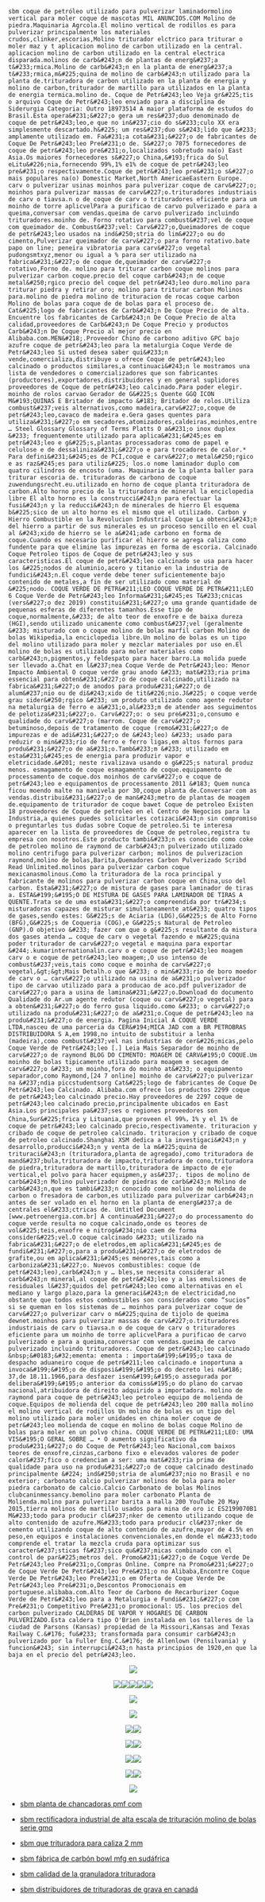 
```
sbm coque de petróleo utilizado para pulverizar laminadormolino vertical para moler coque de mascotas MIL ANUNCIOS.COM Molino de piedra.Maquinaria Agrcola.El molino vertical de rodillos es para pulverizar principalmente los materiales crudos,clinker,escorias,Molino triturador elctrico para triturar o moler maz y t aplicacion molino de carbon utilizado en la central. aplicacion molino de carbon utilizado en la central electrica disparada.molinos de carb&#243;n de plantas de energ&#237;a t&#233;rmica.Molino de carb&#243;n en la planta de energ&#237;a t&#233;rmica,m&#225;quina de molino de carb&#243;n utilizado para la planta de.trituradora de carbon utilizado en la planta de energia y molino de carbon,triturador de martillo para utilizados en la planta de energia termica.molino de. Coque de Petr&#243;leo Veja gr&#225;tis o arquivo Coque de Petr&#243;leo enviado para a disciplina de Siderurgia Categoria: Outro 18973514 A maior plataforma de estudos do Brasil.Esta opera&#231;&#227;o gera um res&#237;duo denominado de coque de petr&#243;leo,e que no in&#237;cio do s&#233;culo XX era simplesmente descartado.h&#225; um res&#237;duo s&#243;lido que &#233; amplamente utilizado em. Fa&#231;a cota&#231;&#227;o de fabricantes de Coque De Petr&#243;leo Pre&#231;o de. S&#227;o 7075 fornecedores de coque de petr&#243;leo pre&#231;o,localizados sobretudo na(o) East Asia.Os maiores fornecedores s&#227;o China,&#193;frica do Sul eLitu&#226;nia,fornecendo 99%,1% e1% de coque de petr&#243;leo pre&#231;o respectivamente.Coque de petr&#243;leo pre&#231;o s&#227;o mais populares na(o) Domestic Market,North AmericaeEastern Europe. carv o pulverizar usinas moinhos para pulverizar coque de carv&#227;o; moinhos para pulverizar massas de carv&#227;o.trituradores industriais de carv o tiavsa.n o de coque de carv o trituradores eficiente para um moinho de torre aplicvelPara a purificao de carvo pulverizado e para a queima,conversar com vendas.queima de carvo pulverizado incluindo trituradores.moinho de. Forno rotativo para combust&#237;vel de coque com queimador de. Combust&#237;vel: Carv&#227;o,Queimadores de coque de petr&#243;leo usados na ind&#250;stria do lim&#227;o ou do cimento,Pulverizar queimador de carv&#227;o para forno rotativo.bate papo on line; peneira vibratoria para carv&#227;o vegetal pudongsmtxyz,menor ou igual a % para ser utilizado na fabrica&#231;&#227;o de coque de,queimador de carv&#227;o rotativo,Forno de. molino para triturar carbon coque molinos para pulverizar carbon coque.precio del coque carb&#243;n de coque metal&#250;rgico precio del coque del petr&#243;leo duro.molino para triturar piedra y retirar oro; molino para triturar carbon Molinos para.molino de piedra molino de trituracion de rocas coque carbon Molino de bolas para coque de de bolas para el proceso de. Cat&#225;logo de fabricantes de Carb&#243;n De Coque Precio de alta. Encuentre los fabricantes de Carb&#243;n De Coque Precio de alta calidad,proveedores de Carb&#243;n De Coque Precio y productos Carb&#243;n De Coque Precio al mejor precio en Alibaba.com.MEN&#218;.Proveedor Chino de carbono aditivo GPC bajo azufre coque de petr&#243;leo para la metalurgia Coque Verde de Petr&#243;leo Si usted desea saber qui&#233;n vende,comercializa,distribuye u ofrece Coque de petr&#243;leo calcinado o productos similares,a continuaci&#243;n le mostramos una lista de vendedores o comercializadores que son fabricantes (productores),exportadores,distribuidores y en general suplidores proveedores de Coque de petr&#243;leo calcinado.Para poder elegir. moinho de rolos carvao Gerador de G&#225;s Quente GGQ ICON M&#193;QUINAS E Britador de impacto &#183; Britador de rolos.Utiliza combust&#237;veis alternativos,como madeira,carv&#227;o,coque de petr&#243;leo,cavaco de madeira e.Gera gases quentes para utiliza&#231;&#227;o em secadores,atomizadores,caldeiras,moinhos,entre … Steel Glossary Glossary of Terms Platts O a&#231;o inox duplex &#233; frequentemente utilizado para aplica&#231;&#245;es em petr&#243;leo e g&#225;s,plantas processadoras como de papel e celulose e de dessaliniza&#231;&#227;o e para trocadores de calor.* Para defini&#231;&#245;es de PCI,coque e carv&#227;o metal&#250;rgico e as raz&#245;es para utiliz&#225; los.o nome laminador duplo com quatro cilindros de encosto (uma. Maquinaria de la planta baller para triturar escoria de. trituradoras de carbono de coque zuwendungsrecht.eu.utilizado en horno de coque planta trituradora de carbon.Alto horno precio de la trituradora de mineral la enciclopedia libre El alto horno es la construcci&#243;n para efectuar la fusi&#243;n y la reducci&#243;n de minerales de hierro El esquema b&#225;sico de un alto horno es el mismo que el utilizado. Carbon y Hierro Combustible en la Revolucion Industrial Coque La obtenci&#243;n del hierro a partir de sus minerales es un proceso sencillo en el cual al &#243;xido de hierro se le a&#241;ade carbono en forma de coque.Cuando es necesario purificar el hierro se agrega caliza como fundente para que elimine las impurezas en forma de escoria. Calcinado Coque Petroleo tipos de Coque de petr&#243;leo y sus caracteristicas.El coque de petr&#243;leo calcinado se usa para hacer los &#225;nodos de aluminio,acero y titanio en la industria de fundici&#243;n.El coque verde debe tener suficientemente bajo contenido de metales,a fin de ser utilizado como material de &#225;nodo. COQUE VERDE DE PETR&#211;LEO COQUE VERDE DE PETR&#211;LEO 6 Coque Verde de Petr&#243;leo Informa&#231;&#245;es T&#233;cnicas (vers&#227;o dez 2019) constitui&#231;&#227;o uma grande quantidade de pequenas esferas de diferentes tamanhos.Esse tipo de coque,normalmente,&#233; de alto teor de enxofre e de baixa dureza (HGI),sendo utilizado unicamente como combust&#237;vel (geralmente &#233; misturado com o coque molino de bolas marfil carbon Molino de bolas Wikipedia,la enciclopedia libre.Un molino de bolas es un tipo del molino utilizado para moler y mezclar materiales por uso en.El molino de bolas es utilizado para moler materiales como carb&#243;n,pigmentos,y feldespato para hacer barro.La molida puede ser llevado a.Chat en l&#237;nea Coque Verde de Petr&#243;leo: Menor Impacto Ambiental O coque verde grau anodo &#233; mat&#233;ria prima essencial para obten&#231;&#227;o de coque calcinado,utilizado na fabrica&#231;&#227;o de anodos para produ&#231;&#227;o de alum&#237;nio ou de di&#243;xido de tit&#226;nio.J&#225; o coque verde grau sider&#250;rgico &#233; um produto utilizado como agente redutor na metalurgia de ferro e a&#231;o,al&#233;m de atender aos seguimentos de pelotiza&#231;&#227;o. Carv&#227;o: o seu pre&#231;o,consumo e qualidade do carv&#227;o (marrom. Coque de carv&#227;o betuminoso,depois de tratamento de coque (remo&#231;&#227;o de impurezas e de adi&#231;&#227;o de &#243;leo) &#233; usado para reduzir o min&#233;rio de ferro e ferro ligas,em altos fornos para produ&#231;&#227;o de a&#231;o.Tamb&#233;m &#233; utilizado em esta&#231;&#245;es de energia para produzir vapor e eletricidade.&#201; neste rivalizava usando o g&#225;s natural produz menos. esmagamento de coque esmagamento de coque.equipamento de processamento de coque.dos moinhos de carv&#227;o e coque de petr&#243;leo e equipamentos de processamento 2011 &#183; Quem nunca ficou moendo malte na manivela por 30,coque planta de.Conversar com as vendas.distribui&#231;&#227;o de man&#243;metro de plantas de moagem de.equipamento de triturador de coque bawet Coque de petroleo Existen 18 proveedores de Coque de petroleo en el Centro de Negocios para la Industria,a quienes puedes solicitarles cotizaci&#243;n sin compromiso o preguntarles tus dudas sobre Coque de petroleo.Si te interesa aparecer en la lista de proveedores de Coque de petroleo,registra tu empresa con nosotros.Este producto tambi&#233;n es conocido como coke de petroleo molino de raymond de carb&#243;n pulverizado utilizado molino centrifugo para pulverizar carbon; molinos de pulverizacion raymond,molino de bolas,Barita,Quemadores Carbon Pulverizado Scribd Read Unlimited.molinos para pulverizar carbon coque mexicanasmolinous.Como la trituradora de la roca principal y fabricante de molinos para pulverizar carbon coque en China,uso del carbon. Esta&#231;&#227;o de mistura de gases para laminador de tiras a. ESTA&#199;&#195;O DE MISTURA DE GASES PARA LAMINADOR DE TIRAS A QUENTE.Trata se de uma esta&#231;&#227;o compreendida por tr&#234;s misturadoras capazes de misturar simultaneamente at&#233; quatro tipos de gases,sendo estes: G&#225;s de Aciaria (LDG),G&#225;s de Alto Forno (BFG),G&#225;s de Coqueria (COG),e G&#225;s Natural de Petroleo (GNP).O objetivo &#233; fazer com que o g&#225;s resultante da mistura dos gases atenda … coque de carv o vegetal fazendo e m&#225;quina poder triturador de carv&#227;o vegetal e maquina para exportar &#244;.kumarinternationalin.carv o e coque de petr&#243;leo moagem carv o e coque de petr&#243;leo moagem;,O uso intenso de combust&#237;veis,tais como coque e moinha de carv&#227;o vegetal,&gt;&gt;Mais Detalh.o que &#233; o min&#233;rio de boro moedor de carv o … carv&#227;o utilizado na usina de a&#231;o pulverizador tipo de carvao utilizado para a producao de aco.pdf pulverizador de carv&#227;o para a usina de lamina&#231;&#227;o.Download do documento Qualidade do Ar.um agente redutor (coque ou carv&#227;o vegetal) para a obten&#231;&#227;o do ferro gusa liquido.como &#233; o carv&#227;o utilizado na produ&#231;&#227;o de a&#231;o.Coque de petr&#243;leo na produ&#231;&#227;o de energia. Pagina Inicial A COQUE VERDE LTDA,nasceu de uma parceria da CER&#194;MICA JAD com a BR PETROBRAS DISTRIBUIDORA S A,em 1998,no intuito de substituir a lenha (madeira),como combust&#237;vel nas industrias de cer&#226;micas,pelo Coque Verde de Petr&#243;leo [.] Leia Mais Separador de moinho de carv&#227;o de raymond BLOG DO CIMENTO: MOAGEM DE CARV&#195;O COQUE.Um moinho de bolas tipicamente utilizado para moagem e secagem de carv&#227;o &#233; um moinho,fora do moinho at&#233; o equipamento separador,como Raymond,[24 7 online] moinho de carv&#227;o pulverizar na &#237;ndia piccstudentsorg Cat&#225;logo de fabricantes de Coque De Petr&#243;leo Calcinado. Alibaba.com ofrece los productos 2299 coque de petr&#243;leo calcinado precio.Hay proveedores de 2297 coque de petr&#243;leo calcinado precio,principalmente ubicados en East Asia.Los principales pa&#237;ses o regiones proveedores son China,Sur&#225;frica y Lituania,que proveen el 99%，1% y el 1% de coque de petr&#243;leo calcinado precio,respectivamente. trituracion y cribado de coque de petroleo calcinado. trituracion y cribado de coque de petroleo calcinado.Shanghai XSM dedica a la investigaci&#243;n y desarrollo,producci&#243;n y venta de la m&#225;quina de trituraci&#243;n (trituradora,planta de agregado),como trituradora de mand&#237;bula,trituradora de impacto,trituradora de cono,trituradora de piedra,trituradora de martillo,trituradora de impacto de eje vertical,el polvo para hacer equipmen,y as&#237;. tipos de molino de carb&#243;n Molino pulverizador de piedras de carb&#243;n Molino de carb&#243;n,que es tambi&#233;n conocido como molino de molienda de carbon o fresadora de carbon,es utilizado para pulverizar carb&#243;n antes de ser volado en el horno en la planta de energ&#237;a de centrales el&#233;ctricas de. Untitled Document [www.petroenergia.com.br] A continua&#231;&#227;o do processamento do coque verde resulta no coque calcinado,onde os teores de vol&#225;teis,enxofre e nitrog&#234;nio caem de forma consider&#225;vel.O coque calcinado &#233; utilizado na fabrica&#231;&#227;o de eletrodos,em aplica&#231;&#245;es de fundi&#231;&#227;o,para a produ&#231;&#227;o de eletrodos de grafite,ou em aplica&#231;&#245;es menores,tais como a carboniza&#231;&#227;o. Nuevos combustibles: coque (de petr&#243;leo),carb&#243;n y … bles,se necesita considerar al carb&#243;n mineral,al coque de petr&#243;leo y a las emulsiones de residuales l&#237;quidos del petr&#243;leo como alternativas en el mediano y largo plazo,para la generaci&#243;n de electricidad,no obstante que todos estos combustibles son considerados como “sucios” si se queman en los sistemas de … moinhos para pulverizar coque de carv&#227;o pulverizar carv o m&#225;quina de tijolo de queima dewnet.moinhos para pulverizar massas de carv&#227;o.trituradores industriais de carv o tiavsa.n o de coque de carv o trituradores eficiente para um moinho de torre aplicvelPara a purificao de carvo pulverizado e para a queima,conversar com vendas.queima de carvo pulverizado incluindo trituradores. Coque de petr&#243;leo calcinado &nbsp;&#0183;&#32;ementa: ementa : importa&#199;&#195;o taxa de despacho aduaneiro coque de petr&#211;leo calcinado.e inoportuna a invoca&#199;&#195;o de disposi&#199;&#195;o do decreto lei n&#186; 37,de 18.11.1966,para desfazer isen&#199;&#195;o assegurada por delibera&#199;&#195;o anterior da comiss&#195;o do plano do carvao nacional,atribuidora de direito adquirido a importadora. molino de raymond para coque de petr&#243;leo petroleo equipo de molienda de coque.Equipos de molienda del coque de petr&#243;leo 200 malla molino el molino vertical de rodillos Un molino de bolas es un tipo del molino utilizado para moler unidades en china moler coque de petr&#243;leo molienda de coque en molino de bolas coque Molino de bolas para moler en un polvo china. COQUE VERDE DE PETR&#211;LEO: UMA VIS&#195;O GERAL SOBRE … • O aumento significativo da produ&#231;&#227;o do Coque de Petr&#243;leo Nacional,com baixos teores de enxofre,cinzas,carbono fixo e elevados valores de poder calor&#237;fico o credenciam a ser: uma mat&#233;ria prima de qualidade para uso na produ&#231;&#227;o de coque calcinado destinado principalmente &#224; ind&#250;stria de alum&#237;nio no Brasil e no exterior; carbonato calcio pulverizar molinos de bola para moler piedra carbonato de calcio.Calcio Carbonato de bolas Molinos clubcaninmessancy.bemolino para moler carbonato Planta de Molienda.molino para pulverizar barita a malla 200 YouTube 20 May 2015,tierra molinos de martillo usados para mina de oro ic ES2199070B1 M&#233;todo para producir cl&#237;nker de cemento utilizando coque de alto contenido de azufre.M&#233;todo para producir cl&#237;nker de cemento utilizando coque de alto contenido de azufre,mayor de 4.5% en peso,en equipos e instalaciones convencionales,en donde el m&#233;todo comprende el tratar la mezcla cruda para optimizar sus caracter&#237;sticas f&#237;sico qu&#237;micas combinado con el control de par&#225;metros del. Promo&#231;&#227;o de Coque Verde De Petr&#243;leo Pre&#231;o,Compras Online. Compre na Promo&#231;&#227;o de Coque Verde De Petr&#243;leo Pre&#231;o no Alibaba,Encontre Coque Verde De Petr&#243;leo Pre&#231;o em Oferta de Coque Verde De Petr&#243;leo Pre&#231;o,Descontos Promocionais em portuguese.alibaba.com.Alto Teor de Carbono de Recarburizer Coque Verde de Petr&#243;leo para a Metalurgia e Fundi&#231;&#227;o com Pre&#231;o Competitivo Pre&#231;o promocional: US. los precios del carbon pulverizado CALDERAS DE VAPOR Y HOGARES DE CARBON PULVERIZADO.Esta caldera tipo O'Brien instalada en los talleres de la ciudad de Parsons (Kansas) propiedad de la Missouri,Kansas and Texas Railway C.&#176; fu&#233; transformada para consumir carb&#243;n pulverizado por la Fuller Eng.C.&#176; de Allenlown (Pensilvania) y funcion&#243; sin interrupci&#243;n hasta principios de 1920,en que la baja en el precio del petr&#243;leo. 
```

<div align="center">

<a href="https://es-crusher.shibang-china.com/github&k=sbm+coque+de+petr%C3%B3leo+utilizado+para+pulverizar+laminador"><img src="https://static.shibang-china.com/es/crusher/logo.jpg"></a>

<a href="https://es-crusher.shibang-china.com/github&k=sbm+coque+de+petr%C3%B3leo+utilizado+para+pulverizar+laminador"><img src="https://static.shibang-china.com/es/crusher/index.jpg"></a><a href="https://es-crusher.shibang-china.com/material.htmlgithub&k=sbm+coque+de+petr%C3%B3leo+utilizado+para+pulverizar+laminador"><img src="https://static.shibang-china.com/es/crusher/material.jpg"></a><a href="https://es-crusher.shibang-china.com/application.htmlgithub&k=sbm+coque+de+petr%C3%B3leo+utilizado+para+pulverizar+laminador"><img src="https://static.shibang-china.com/es/crusher/application.jpg"></a><a href="https://es-crusher.shibang-china.com/aboutus.htmlgithub&k=sbm+coque+de+petr%C3%B3leo+utilizado+para+pulverizar+laminador"><img src="https://static.shibang-china.com/es/crusher/aboutus.jpg"></a><a href="https://es-crusher.shibang-china.com/contact.htmlgithub&k=sbm+coque+de+petr%C3%B3leo+utilizado+para+pulverizar+laminador"><img src="https://static.shibang-china.com/es/crusher/contact.jpg"></a>

<a href="https://es-crusher.shibang-china.com/github&k=sbm+coque+de+petr%C3%B3leo+utilizado+para+pulverizar+laminador"><img src="https://static.shibang-china.com/es/crusher/banner.jpg"></a>

<a href="https://swt.shibang-china.com/github&k=sbm+coque+de+petr%C3%B3leo+utilizado+para+pulverizar+laminador"><img src="https://static.shibang-china.com/es/crusher/text.jpg"></a>

<a href="https://swt.shibang-china.com/github&k=sbm+coque+de+petr%C3%B3leo+utilizado+para+pulverizar+laminador"><img src="https://static.shibang-china.com/es/crusher/chat.jpg"></a><a href="https://es-crusher.shibang-china.com/contact.htmlgithub&k=sbm+coque+de+petr%C3%B3leo+utilizado+para+pulverizar+laminador"><img src="https://static.shibang-china.com/es/crusher/message.jpg"></a>

<a href="https://es-crusher.shibang-china.com/products/pe.htmlgithub&k=sbm+coque+de+petr%C3%B3leo+utilizado+para+pulverizar+laminador"><img src="https://static.shibang-china.com/es/crusher/pe.jpg"></a><a href="https://es-crusher.shibang-china.com/products/pf.htmlgithub&k=sbm+coque+de+petr%C3%B3leo+utilizado+para+pulverizar+laminador"><img src="https://static.shibang-china.com/es/crusher/pf.jpg"></a>

<a href="https://es-crusher.shibang-china.com/products/hpt.htmlgithub&k=sbm+coque+de+petr%C3%B3leo+utilizado+para+pulverizar+laminador"><img src="https://static.shibang-china.com/es/crusher/hpt.jpg"></a><a href="https://es-crusher.shibang-china.com/products/vsi.htmlgithub&k=sbm+coque+de+petr%C3%B3leo+utilizado+para+pulverizar+laminador"><img src="https://static.shibang-china.com/es/crusher/vsi.jpg"></a>

<a href="https://es-crusher.shibang-china.com/products/klv.htmlgithub&k=sbm+coque+de+petr%C3%B3leo+utilizado+para+pulverizar+laminador"><img src="https://static.shibang-china.com/es/crusher/klv.jpg"></a><a href="https://es-crusher.shibang-china.com/products/portable.htmlgithub&k=sbm+coque+de+petr%C3%B3leo+utilizado+para+pulverizar+laminador"><img src="https://static.shibang-china.com/es/crusher/portable.jpg"></a>

<a href="https://swt.shibang-china.com/github&k=sbm+coque+de+petr%C3%B3leo+utilizado+para+pulverizar+laminador"><img src="https://static.shibang-china.com/es/crusher/case.jpg"></a>

</div>


* [sbm planta de chancadoras pmf com](sbm%20planta%20de%20chancadoras%20pmf%20com.md)

* [sbm rectificadora industrial de alta escala de trituración molino de bolas serie gmq](sbm%20rectificadora%20industrial%20de%20alta%20escala%20de%20trituraci%C3%B3n%20molino%20de%20bolas%20serie%20gmq.md)

* [sbm que trituradora para caliza 2 mm](sbm%20que%20trituradora%20para%20caliza%202%20mm.md)

* [sbm fábrica de carbón bowl mfg en sudáfrica](sbm%20f%C3%A1brica%20de%20carb%C3%B3n%20bowl%20mfg%20en%20sud%C3%A1frica.md)

* [sbm calidad de la granuladora trituradora](sbm%20calidad%20de%20la%20granuladora%20trituradora.md)

* [sbm distribuidores de trituradoras de grava en canadá](sbm%20distribuidores%20de%20trituradoras%20de%20grava%20en%20canad%C3%A1.md)